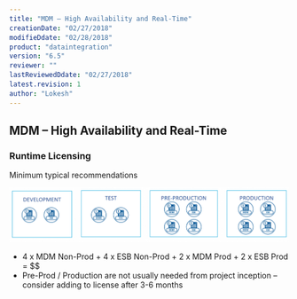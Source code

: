 ```yaml
---
title: "MDM – High Availability and Real-Time"
creationDate: "02/27/2018"
modifieDdate: "02/28/2018"
product: "dataintegration"
version: "6.5"
reviewer: ""
lastReviewedDdate: "02/27/2018"
latest.revision: 1
author: "Lokesh"
---
```


## MDM – High Availability and Real-Time

### Runtime Licensing 

Minimum typical recommendations

![0][0]

- 4 x MDM Non-Prod + 4 x ESB Non-Prod + 2 x MDM Prod + 2 x ESB Prod  = $$
- Pre-Prod / Production are not usually needed from project inception – consider adding to license after 3-6 months


<!-- links -->
[0]: ./../../../../resources/images/mdm/mdm-ha.png "MDM – High Availability and Real-Time"
